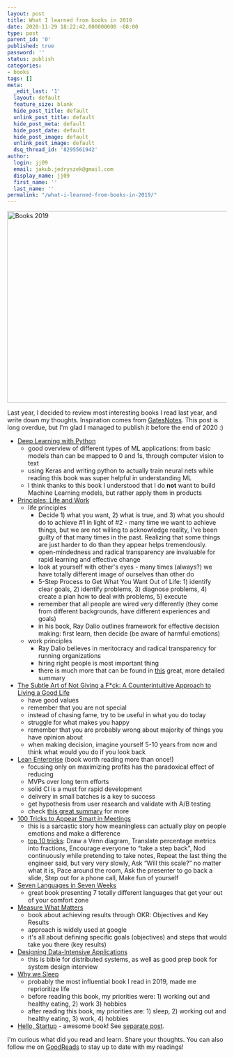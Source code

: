 ```yaml
---
layout: post
title: What I learned from books in 2019
date: 2020-11-29 18:22:42.000000000 -08:00
type: post
parent_id: '0'
published: true
password: ''
status: publish
categories:
- books
tags: []
meta:
  _edit_last: '1'
  layout: default
  feature_size: blank
  hide_post_title: default
  unlink_post_title: default
  hide_post_meta: default
  hide_post_date: default
  hide_post_image: default
  unlink_post_image: default
  dsq_thread_id: '8295561942'
author:
  login: jj09
  email: jakub.jedryszek@gmail.com
  display_name: jj09
  first_name: ''
  last_name: ''
permalink: "/what-i-learned-from-books-in-2019/"
---
```

<p><img class="size-full wp-image-19900" src="{{ site.baseurl }}/assets/2020/11/used-books-store-2.jpg" alt="Books 2019" width="900" height="440" /></p>
<p>Last year, I decided to review most interesting books I read last year, and write down my thoughts. Inspiration comes from <a href="https://www.gatesnotes.com/">GatesNotes</a>. This post is long overdue, but I'm glad I managed to publish it before the end of 2020 :)</p>
<ul>
<li><a href="https://amzn.to/30lldcB">Deep Learning with Python</a>
<ul>
<li>good overview of different types of ML applications: from basic models than can be mapped to 0 and 1s, through computer vision to text</li>
<li>using Keras and writing python to actually train neural nets while reading this book was super helpful in understanding ML</li>
<li>I think thanks to this book I understood that I do <strong>not</strong> want to build Machine Learning models, but rather apply them in products</li>
</ul>
</li>
<li><a href="https://amzn.to/36V8Ean">Principles: Life and Work</a>
<ul>
<li>life principles
<ul>
<li>Decide 1) what you want, 2) what is true, and 3) what you should do to achieve #1 in light of #2 - many time we want to achieve things, but we are not willing to acknowledge reality, I've been guilty of that many times in the past. Realizing that some things are just harder to do than they appear helps tremendously.</li>
<li>open-mindedness and radical transparency are invaluable for rapid learning and effective change</li>
<li>look at yourself with other's eyes - many times (always?) we have totally different image of ourselves than other do</li>
<li>5-Step Process to Get What You Want Out of Life: 1) identify clear goals, 2) identify problems, 3) diagnose problems, 4) create a plan how to deal with problems, 5) execute</li>
<li>remember that all people are wired very differently (they come from different backgrounds, have different experiences and goals)</li>
<li>in his book, Ray Dalio outlines framework for effective decision making: first learn, then decide (be aware of harmful emotions)</li>
</ul>
</li>
<li>work principles
<ul>
<li>Ray Dalio believes in meritocracy and radical transparency for running organizations</li>
<li>hiring right people is most important thing</li>
<li>there is much more that can be found in <a href="https://inside.bwater.com/publications/principles_excerpt">this</a> great, more detailed summary</li>
</ul>
</li>
</ul>
</li>
<li><a href="https://amzn.to/39Y6sQ0">The Subtle Art of Not Giving a F*ck: A Counterintuitive Approach to Living a Good Life</a>
<ul>
<li>have good values</li>
<li>remember that you are not special</li>
<li>instead of chasing fame, try to be useful in what you do today</li>
<li>struggle for what makes you happy</li>
<li>remember that you are probably wrong about majority of things you have opinion about</li>
<li>when making decision, imagine yourself 5-10 years from now and think what would you do if you look back</li>
</ul>
</li>
<li><a href="https://amzn.to/39YIpjV">Lean Enterprise</a> (book worth reading more than once!)
<ul>
<li>focusing only on maximizing profits has the paradoxical effect of reducing</li>
<li>MVPs over long term efforts</li>
<li>solid CI is a must for rapid development</li>
<li>delivery in small batches is a key to success</li>
<li>get hypothesis from user research and validate with A/B testing</li>
<li>check <a href="https://www.becausetech.rocks/blog/lean-enterprise/">this great summary</a> for more</li>
</ul>
</li>
<li><a href="https://amzn.to/2XxqRZw">100 Tricks to Appear Smart in Meetings</a>
<ul>
<li>this is a sarcastic story how meaningless can actually play on people emotions and make a difference</li>
<li><a href="https://thecooperreview.com/10-tricks-to-appear-smart-during-meetings/">top 10 tricks</a>: Draw a Venn diagram, Translate percentage metrics into fractions, Encourage everyone to “take a step back", Nod continuously while pretending to take notes, Repeat the last thing the engineer said, but very very slowly, Ask “Will this scale?” no matter what it is, Pace around the room, Ask the presenter to go back a slide, Step out for a phone call, Make fun of yourself</li>
</ul>
</li>
<li><a href="https://amzn.to/2UVNyVM">Seven Languages in Seven Weeks</a>
<ul>
<li>great book presenting 7 totally different languages that get your out of your comfort zone</li>
</ul>
</li>
<li><a href="https://amzn.to/3aXuR9S">Measure What Matters</a>
<ul>
<li>book about achieving results through OKR: Objectives and Key Results</li>
<li>approach is widely used at google</li>
<li>it's all about defining specific goals (objectives) and steps that would take you there (key results)</li>
</ul>
</li>
<li><a href="https://amzn.to/2Vhlf38">Designing Data-Intensive Applications</a>
<ul>
<li>this is bible for distributed systems, as well as good prep book for system design interview</li>
</ul>
</li>
<li><a href="https://amzn.to/2JUkNCr">Why we Sleep</a>
<ul>
<li>probably the most influential book I read in 2019, made me reprioritize life</li>
<li>before reading this book, my priorities were: 1) working out and healthy eating, 2) work 3) hobbies</li>
<li>after reading this book, my priorities are: 1) sleep, 2) working out and healthy eating, 3) work, 4) hobbies</li>
</ul>
</li>
<li><a href="https://amzn.to/2JYG9ys">Hello, Startup</a> - awesome book! See <a href="https://jj09.net/hello-startup-360-overview-of-running-tech-business/">separate post</a>.</li>
</ul>
<p>I'm curious what did you read and learn. Share your thoughts. You can also follow me on <a href="https://www.goodreads.com/user/show/28888194-jacob">GoodReads</a> to stay up to date with my readings!</p>
